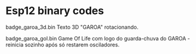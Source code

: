 # Esp12 binary codes

badge_garoa_3d.bin
Texto 3D "GAROA" rotacionando.

badge_garoa_gol.bin
Game Of Life com logo do guarda-chuva do GAROA - reinicia sozinho após só restarem osciladores.

